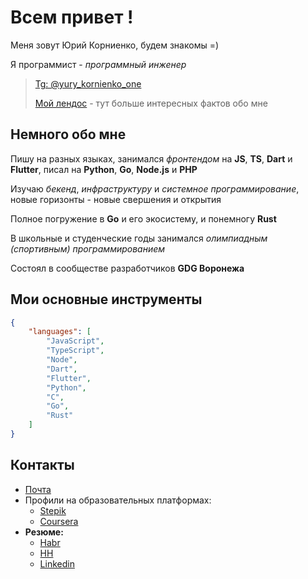 # Всем привет !

Меня зовут Юрий Корниенко, будем знакомы =)

Я программист - *программный инженер*

> [Tg: @yury_kornienko_one](https://t.me/yury_kornienko_one)
>
> [Мой лендос](https://geooooo.github.io/landing/) - тут больше интересных фактов обо мне

## Немного обо мне

Пишу на разных языках, занимался *фронтендом* на **JS**, **TS**, **Dart** и **Flutter**, писал на **Python**, **Go**, **Node.js** и **PHP**

Изучаю *бекенд*, *инфраструктуру* и *системное программирование*,
новые горизонты - новые свершения и открытия

Полное погружение в **Go** и его экосистему, и понемногу **Rust**

В школьные и студенческие годы занимался *олимпиадным (спортивным) программированием*

Состоял в сообществе разработчиков **GDG Воронежа**

## Мои основные инструменты

```json
{
    "languages": [
        "JavaScript",
        "TypeScript",
        "Node",
        "Dart",
        "Flutter",
        "Python",
        "C",
        "Go",
        "Rust"
    ]
}
```

## Контакты

- [Почта](mailto:geo97it@gmail.com)
- Профили на образовательных платформах:
    - [Stepik](https://stepik.org/users/19182402/profile)
    - [Coursera](https://www.coursera.org/learner/yury-kornienko-one)
- **Резюме:**
    - [Habr](https://career.habr.com/yury_kornienko_one)
    - [HH](https://orel.hh.ru/resume/688c2e57ff08aea8990039ed1f6e5653355466)
    - [Linkedin](https://www.linkedin.com/in/yury-kornienko-one/)
